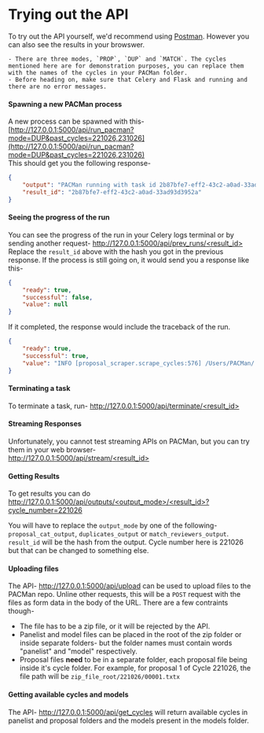 # Trying out the API
To try out the API yourself, we'd recommend using [Postman](https://www.postman.com/). However you can also see the results in your browswer.  
```{note}
- There are three modes, `PROP`, `DUP` and `MATCH`. The cycles mentioned here are for demonstration purposes, you can replace them with the names of the cycles in your PACMan folder.
- Before heading on, make sure that Celery and Flask and running and there are no error messages.
```

#### Spawning a new PACMan process 
A new process can be spawned with this- \
[http://127.0.0.1:5000/api/run_pacman?mode=DUP&past_cycles=221026,231026](http://127.0.0.1:5000/api/run_pacman?mode=DUP&past_cycles=221026,231026) \
This should get you the following response-
```json
{
    "output": "PACMan running with task id 2b87bfe7-eff2-43c2-a0ad-33ad93d3952a",
    "result_id": "2b87bfe7-eff2-43c2-a0ad-33ad93d3952a"
}
```
#### Seeing the progress of the run 
You can see the progress of the run in your Celery logs terminal or by sending another request-
[http://127.0.0.1:5000/api/prev_runs/<result_id>](http://127.0.0.1:5000/api/prev_runs/<result_id>) \
Replace the `result_id` above with the hash you got in the previous response. If the process is still going on, it would send you a response like this-
```json
{
    "ready": true,
    "successful": false,
    "value": null
}
```

If it completed, the response would include the traceback of the run.
```json
{
    "ready": true,
    "successful": true,
    "value": "INFO [proposal_scraper.scrape_cycles:576] /Users/PACMan/./runs/input_proposal_data/221026/*txtx\nINFO [proposal_scraper.scrape_cycles:579] Found 7 proposals to scrape\nRunning PACMan...\nLog file can be found at ./runs/logs/PACMan_e7a81b49-4f70-42fa-87fd-0fd112958baf_20240131T155649.log\n\rScraping Proposals:   0%|          | 0/7 [00:00<?, ?it/s]\rScraping Proposals: 100%|##########| 7/7 [00:00<00:00, 2328.69it/s]\nINFO [proposal_scraper.scrape_cycles:576] /Users/PACMan/./runs/input_proposal_data/231026/*txtx\nINFO [proposal_scraper.scrape_cycles:579] Found 6 proposals to scrape\n\rScraping Proposals:   0%|          | 0/6 [00:00<?, ?it/s]\rScraping Proposals: 100%|##########| 6/6 [00:00<00:00, 3131.25it/s]\n"
}
```

#### Terminating a task 
To terminate a task, run- [http://127.0.0.1:5000/api/terminate/<result_id>](http://127.0.0.1:5000/api/terminate/<result_id>)

#### Streaming Responses
Unfortunately, you cannot test streaming APIs on PACMan, but you can try them in your web browser- \
[http://127.0.0.1:5000/api/stream/<result_id>](http://127.0.0.1:5000/api/stream/<result_id>)

#### Getting Results 
To get results you can do [http://127.0.0.1:5000/api/outputs/<output_mode>/<result_id>?cycle_number=221026](http://127.0.0.1:5000/api/outputs/<output_mode>/<result_id>?cycle_number=221026) 

You will have to replace the `output_mode` by one of the following- `proposal_cat_output`, `duplicates_output` or `match_reviewers_output`. `result_id` will be the hash from the output. Cycle number here is 221026 but that can be changed to something else.


#### Uploading files
The API- http://127.0.0.1:5000/api/upload can be used to upload files to the PACMan repo. Unline other requests, this will be a `POST` request with the files as form data in the body of the URL. There are a few contraints though-
- The file has to be a zip file, or it will be rejected by the API. 
- Panelist and model files can be placed in the root of the zip folder or inside separate folders- but the folder names must contain words "panelist" and "model" respectively.
- Proposal files **need** to be in a separate folder, each proposal file being inside it's cycle folder. For example, for proposal 1 of Cycle 221026, the file path will be `zip_file_root/221026/00001.txtx`

#### Getting available cycles and models
The API- http://127.0.0.1:5000/api/get_cycles will return available cycles in panelist and proposal folders and the models present in the models folder. 

